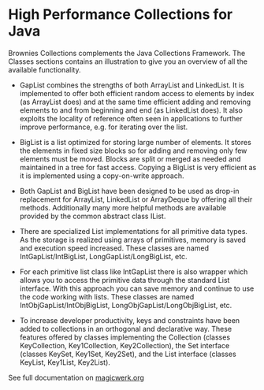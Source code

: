 # High Performance Collections for Java

Brownies Collections complements the Java Collections Framework. The Classes sections contains an illustration to give you an overview of all the available functionality.

-    GapList combines the strengths of both ArrayList and LinkedList. It is implemented to offer both efficient random access to elements by index (as ArrayList does) and at the same time efficient adding and removing elements to and from beginning and end (as LinkedList does). It also exploits the locality of reference often seen in applications to further improve performance, e.g. for iterating over the list.

-    BigList is a list optimized for storing large number of elements. It stores the elements in fixed size blocks so for adding and removing only few elements must be moved. Blocks are split or merged as needed and maintained in a tree for fast access. Copying a BigList is very efficient as it is implemented using a copy-on-write approach.

-    Both GapList and BigList have been designed to be used as drop-in replacement for ArrayList, LinkedList or ArrayDeque by offering all their methods. Additionally many more helpful methods are available provided by the common abstract class IList.

-    There are specialized List implementations for all primitive data types. As the storage is realized using arrays of primitives, memory is saved and execution speed increased. These classes are named IntGapList/IntBigList, LongGapList/LongBigList, etc.

-    For each primitive list class like IntGapList there is also wrapper which allows you to access the primitive data through the standard List interface. With this approach you can save memory and continue to use the code working with lists. These classes are named IntObjGapList/IntObjBigList, LongObjGapList/LongObjBigList, etc.

-    To increase developer productivity, keys and constraints have been added to collections in an orthogonal and declarative way. These features offered by classes implementing the Collection (classes KeyCollection, Key1Collection, Key2Collection), the Set interface (classes KeySet, Key1Set, Key2Set), and the List interface (classes KeyList, Key1List, Key2List).


See full documentation on [magicwerk.org](http://www.magicwerk.org/page-collections-overview.html)
